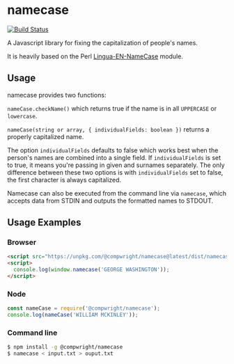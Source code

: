 # namecase

[![Build Status](https://travis-ci.org/compwright/namecase.png)](https://travis-ci.org/compwright/namecase)

A Javascript library for fixing the capitalization of people's names.

It is heavily based on the Perl
[Lingua-EN-NameCase](http://cpansearch.perl.org/src/SUMMER/Lingua-EN-NameCase-1.15/) module.

## Usage

namecase provides two functions:

`nameCase.checkName()` which returns true if the name is in all `UPPERCASE` or `lowercase`.

`nameCase(string or array, { individualFields: boolean })` returns a properly capitalized name.

The option ```individualFields``` defaults to false which works best when the person's names
are combined into a single field. If ```individualFields``` is set to true, it means you're
passing in given and surnames separately. The only difference between these two options is
with ```individualFields``` set to false, the first character is always capitalized.

Namecase can also be executed from the command line via ```namecase```, which accepts data
from STDIN and outputs the formatted names to STDOUT.

## Usage Examples

### Browser

```html
<script src="https://unpkg.com/@compwright/namecase@latest/dist/namecase.min.js"></script>
<script>
  console.log(window.namecase('GEORGE WASHINGTON'));
</script>
```

### Node

```javascript
const nameCase = require('@compwright/namecase');
console.log(nameCase('WILLIAM MCKINLEY'));
```

### Command line

```bash
$ npm install -g @compwright/namecase
$ namecase < input.txt > ouput.txt
```
